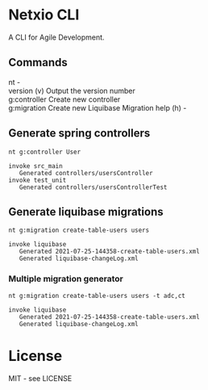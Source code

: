 # Netxio CLI
A CLI for Agile Development.

## Commands
  nt              -                              
  version (v)     Output the version number      
  g:controller    Create new controller          
  g:migration     Create new Liquibase Migration 
  help (h)        -   

## Generate spring controllers

```nt g:controller User```
```shell 
invoke src_main
   Generated controllers/usersController
invoke test_unit
   Generated controllers/usersControllerTest
```
## Generate liquibase migrations

`nt g:migration create-table-users users`
```shell 
invoke liquibase
   Generated 2021-07-25-144358-create-table-users.xml
   Generated liquibase-changeLog.xml
```

### Multiple migration generator
`nt g:migration create-table-users users -t adc,ct`
```shell 
invoke liquibase
   Generated 2021-07-25-144358-create-table-users.xml
   Generated liquibase-changeLog.xml
```

# License
MIT - see LICENSE

